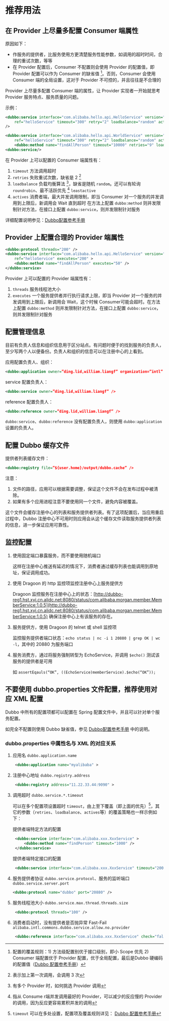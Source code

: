 # 推荐用法

## 在 Provider 上尽量多配置 Consumer 端属性

原因如下：

* 作服务的提供者，比服务使用方更清楚服务性能参数，如调用的超时时间，合理的重试次数，等等
* 在 Provider 配置后，Consumer 不配置则会使用 Provider 的配置值，即 Provider 配置可以作为 Consumer 的缺省值 [^1]。否则，Consumer 会使用 Consumer 端的全局设置，这对于 Provider 不可控的，并且往往是不合理的

Provider 上尽量多配置 Consumer 端的属性，让 Provider 实现者一开始就思考 Provider 服务特点、服务质量的问题。

示例：

```xml
<dubbo:service interface="com.alibaba.hello.api.HelloService" version="1.0.0" 
    ref="helloService" timeout="300" retry="2" loadbalance="random" actives="0"
/>

<dubbo:service interface="com.alibaba.hello.api.WorldService" version="1.0.0" 
    ref="helloService" timeout="300" retry="2" loadbalance="random" actives="0" >
    <dubbo:method name="findAllPerson" timeout="10000" retries="9" loadbalance="leastactive" actives="5" />
<dubbo:service/>
```

在 Provider 上可以配置的 Consumer 端属性有：

1. `timeout` 方法调用超时
2. `retries` 失败重试次数，缺省是 2 [^2]
3. `loadbalance` 负载均衡算法 [^3]，缺省是随机 `random`。还可以有轮询 `roundrobin`、最不活跃优先 [^4] `leastactive`
4. `actives` 消费者端，最大并发调用限制，即当 Consumer 对一个服务的并发调用到上限后，新调用会 Wait 直到超时
   在方法上配置 `dubbo:method` 则并发限制针对方法，在接口上配置 `dubbo:service`，则并发限制针对服务

详细配置说明参见：[Dubbo配置参考手册](./references/xml/introduction.md)

## Provider 上配置合理的 Provider 端属性

```xml
<dubbo:protocol threads="200" /> 
<dubbo:service interface="com.alibaba.hello.api.HelloService" version="1.0.0" 
    ref="helloService" executes="200" >
    <dubbo:method name="findAllPerson" executes="50" />
</dubbo:service>
```

Provider 上可以配置的 Provider 端属性有：

1. `threads` 服务线程池大小
2. `executes` 一个服务提供者并行执行请求上限，即当 Provider 对一个服务的并发调用到上限后，新调用会 Wait，这个时候 Consumer可能会超时。在方法上配置 `dubbo:method` 则并发限制针对方法，在接口上配置 `dubbo:service`，则并发限制针对服务

## 配置管理信息

目前有负责人信息和组织信息用于区分站点。有问题时便于的找到服务的负责人，至少写两个人以便备份。负责人和组织的信息可以在注册中心的上看到。

应用配置负责人、组织：

```xml
<dubbo:application owner=”ding.lid,william.liangf” organization=”intl” />
```

service 配置负责人：

```xml
<dubbo:service owner=”ding.lid,william.liangf” />
```

reference 配置负责人：

```xml
<dubbo:reference owner=”ding.lid,william.liangf” />
```

`dubbo:service`、`dubbo:reference` 没有配置负责人，则使用 `dubbo:application` 设置的负责人。

## 配置 Dubbo 缓存文件

提供者列表缓存文件：

```xml
<dubbo:registry file=”${user.home}/output/dubbo.cache” />
```

注意：

1. 文件的路径，应用可以根据需要调整，保证这个文件不会在发布过程中被清除。
2. 如果有多个应用进程注意不要使用同一个文件，避免内容被覆盖。

这个文件会缓存注册中心的列表和服务提供者列表。有了这项配置后，当应用重启过程中，Dubbo 注册中心不可用时则应用会从这个缓存文件读取服务提供者列表的信息，进一步保证应用可靠性。

## 监控配置

1. 使用固定端口暴露服务，而不要使用随机端口

   这样在注册中心推送有延迟的情况下，消费者通过缓存列表也能调用到原地址，保证调用成功。

2. 使用 Dragoon 的 http 监控项监控注册中心上服务提供方

   Dragoon 监控服务在注册中心上的状态：[http://dubbo-reg1.hst.xyi.cn.alidc.net:8080/status/com.alibaba.morgan.member.MemberService:1.0.5](http://dubbo-reg1.hst.xyi.cn.alidc.net:8080/status/com.alibaba.morgan.member.MemberService:1.0.5) 确保注册中心上有该服务的存在。

3. 服务提供方，使用 Dragoon 的 telnet 或 shell 监控项

   监控服务提供者端口状态：`echo status | nc -i 1 20880 | grep OK | wc -l`，其中的 20880 为服务端口

4. 服务消费方，通过将服务强制转型为 EchoService，并调用 `$echo()` 测试该服务的提供者是可用

   如 `assertEqauls(“OK”, ((EchoService)memberService).$echo(“OK”));`

## 不要使用 dubbo.properties 文件配置，推荐使用对应 XML 配置

Dubbo 中所有的配置项都可以配置在 Spring 配置文件中，并且可以针对单个服务配置。

如完全不配置则使用 Dubbo 缺省值，参见 [Dubbo配置参考手册](./references/xml/introduction.md) 中的说明。

### dubbo.properties 中属性名与 XML 的对应关系

1. 应用名 `dubbo.application.name`

   ```xml
    <dubbo:application name="myalibaba" >
   ```

2. 注册中心地址 `dubbo.registry.address`

   ```xml
    <dubbo:registry address="11.22.33.44:9090" >
   ```

3. 调用超时 `dubbo.service.*.timeout`

   可以在多个配置项设置超时 `timeout`，由上至下覆盖（即上面的优先）[^5]，其它的参数（`retries`、`loadbalance`、`actives`等）的覆盖策略也一样示例如下：

   提供者端特定方法的配置

   ```xml
    <dubbo:service interface="com.alibaba.xxx.XxxService" >
        <dubbo:method name="findPerson" timeout="1000" />
    </dubbo:service>
   ```

   提供者端特定接口的配置

   ```xml
    <dubbo:service interface="com.alibaba.xxx.XxxService" timeout="200" />
   ```

4. 服务提供者协议 `dubbo.service.protocol`、服务的监听端口 `dubbo.service.server.port`

   ```xml
   <dubbo:protocol name="dubbo" port="20880" />
   ```

5. 服务线程池大小 `dubbo.service.max.thread.threads.size`

   ```xml
    <dubbo:protocol threads="100" />
   ```

6. 消费者启动时，没有提供者是否抛异常 Fast-Fail `alibaba.intl.commons.dubbo.service.allow.no.provider`

   ```xml
    <dubbo:reference interface="com.alibaba.xxx.XxxService" check="false" />
   ```

[^1]: 配置的覆盖规则：1\) 方法级配置别优于接口级别，即小 Scope 优先 2\) Consumer 端配置优于 Provider 配置，优于全局配置，最后是Dubbo 硬编码的配置值（[Dubbo 配置参考手册](./configuration.md)）

[^2]: 表示加上第一次调用，会调用 3 次

[^3]: 有多个 Provider 时，如何挑选 Provider 调用

[^4]: 指从 Consume r端并发调用最好的 Provider，可以减少的反应慢的 Provider 的调用，因为反应更容易累积并发的调用

[^5]: `timeout` 可以在多处设置，配置项及覆盖规则详见： [Dubbo 配置参考手册](./references/xml/introduction.md)

